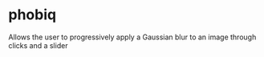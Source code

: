 # phobiq
Allows the user to progressively apply a Gaussian blur to an image through clicks and a slider
